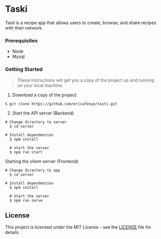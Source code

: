 # Taski
Tasti is a recipe app that allows users to create, browse, and share recipes with their network.

### Prerequisites
* Node
* Mysql
  
### Getting Started
> These instructions will get you a copy of the project up and running on your local machine.

1. Download a copy of the project:

```
$ git clone https://github.com/ericafenyo/tasti.git
```

2. Start the API server (Backend)
```
# Change directory to server
  $ cd server

# Install dependencies
  $ npm install

  # start the server
  $ npm run start

```

Starting the client-server (Frontend)
```
# Change directory to app
  $ cd server

# Install dependencies
  $ npm install

  # Start the server
  $ npm run serve

```

## License
This project is licensed under the MIT License - see the [LICENSE](LICENSE) file for details.

